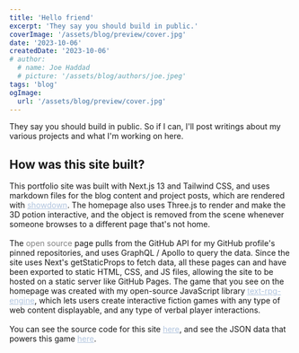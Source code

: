 ```yaml
---
title: 'Hello friend'
excerpt: 'They say you should build in public.'
coverImage: '/assets/blog/preview/cover.jpg'
date: '2023-10-06'
createdDate: '2023-10-06'
# author:
  # name: Joe Haddad
  # picture: '/assets/blog/authors/joe.jpeg'
tags: 'blog'
ogImage:
  url: '/assets/blog/preview/cover.jpg'
---
```

They say you should build in public. So if I can, I'll post writings about my various projects and what I'm working on here.

## How was this site built?

This portfolio site was built with Next.js 13 and Tailwind CSS, and uses markdown files for the blog content and project posts, which are rendered with <a href="https://github.com/showdownjs/showdown/" style="color: rgb(176,196,222)" target="_blank">showdown</a>. The homepage also uses Three.js to render and make the 3D potion interactive, and the object is removed from the scene whenever someone browses to a different page that's not home. <br><br> The <span style="color: grey">open source </span> page pulls from the GitHub API for my GitHub profile's pinned repositories, and uses GraphQL / Apollo to query the data. Since the site uses Next's getStaticProps to fetch data, all these pages can and have been exported to static HTML, CSS, and JS files, allowing the site to be hosted on a static server like GitHub Pages. The game that you see on the homepage was created with my open-source JavaScript library <a href="https://jddunn.github.io/text-rpg-engine/" style="color: rgb(176,196,222)" target="_blank">text-rpg-engine</a>, which lets users create interactive fiction games with any type of web content displayable, and any type of verbal player interactions. <br> <br> You can see the source code for this site <a href="https://github.com/jddunn/portfolio" style="color: rgb(176,196,222)" target="_blank">here</a>, and see the JSON data that powers this game <a href="../../game.json" style="color: rgb(176,196,222)" target="_blank">here</a>.